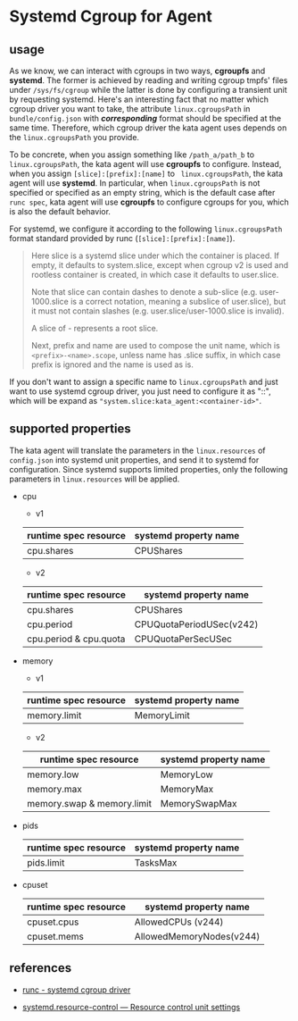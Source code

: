 # Systemd Cgroup for Agent

## usage

As we know, we can interact with cgroups in two ways, **cgroupfs** and **systemd**. The former is achieved by reading and writing cgroup tmpfs' files under `/sys/fs/cgroup` while the latter is done by configuring a transient unit by requesting systemd. Here's an interesting fact that no matter which cgroup driver you want to take, the attribute `linux.cgroupsPath` in `bundle/config.json` with ***corresponding*** format should be specified at the same time. Therefore, which cgroup driver the kata agent uses depends on the `linux.cgroupsPath` you provide. 

To be concrete, when you assign something like `/path_a/path_b` to  `linux.cgroupsPath`, the kata agent will use **cgroupfs** to configure. Instead, when you assign `[slice]:[prefix]:[name]` to ` linux.cgroupsPath`, the kata agent will use **systemd**. In particular, when `linux.cgroupsPath` is not specified or specified as an empty string, which is the default case after `runc spec`, kata agent will use **cgroupfs** to configure cgroups for you, which is also the default behavior.

For systemd, we configure it according to the following `linux.cgroupsPath` format standard provided by runc (`[slice]:[prefix]:[name]`).

> Here slice is a systemd slice under which the container is placed. If empty, it defaults to system.slice, except when cgroup v2 is used and rootless container is created, in which case it defaults to user.slice.
>
> Note that slice can contain dashes to denote a sub-slice (e.g. user-1000.slice is a correct notation, meaning a subslice of user.slice), but it must not contain slashes (e.g. user.slice/user-1000.slice is invalid).
>
> A slice of - represents a root slice.
>
> Next, prefix and name are used to compose the unit name, which is `<prefix>-<name>.scope`, unless name has .slice suffix, in which case prefix is ignored and the name is used as is.

If you don't want to assign a specific name to `linux.cgroupsPath` and just want to use systemd cgroup driver, you just need to configure it as "::", which will be expand as `"system.slice:kata_agent:<container-id>"`. 

## supported properties

The kata agent will translate the parameters in the `linux.resources` of `config.json` into systemd unit properties, and send it to systemd for configuration. Since systemd supports limited properties, only the following parameters in `linux.resources` will be applied.

- cpu

  - v1

  | runtime spec resource | systemd property name |
  | --------------------- | --------------------- |
  | cpu.shares            | CPUShares             |

  - v2

  | runtime spec resource  | systemd property name    |
  | ---------------------- | ------------------------ |
  | cpu.shares             | CPUShares                |
  | cpu.period             | CPUQuotaPeriodUSec(v242) |
  | cpu.period & cpu.quota | CPUQuotaPerSecUSec       |

- memory

  - v1

  | runtime spec resource | systemd property name |
  | --------------------- | --------------------- |
  | memory.limit          | MemoryLimit           |

  - v2

  | runtime spec resource      | systemd property name |
  | -------------------------- | --------------------- |
  | memory.low                 | MemoryLow             |
  | memory.max                 | MemoryMax             |
  | memory.swap & memory.limit | MemorySwapMax         |

- pids

  | runtime spec resource | systemd property name |
  | --------------------- | --------------------- |
  | pids.limit            | TasksMax              |

- cpuset

  | runtime spec resource | systemd property name    |
  | --------------------- | ------------------------ |
  | cpuset.cpus           | AllowedCPUs (v244)       |
  | cpuset.mems           | AllowedMemoryNodes(v244) |

## references

- [runc - systemd cgroup driver](https://github.com/opencontainers/runc/blob/main/docs/systemd.md)

- [systemd.resource-control  — Resource control unit settings](https://www.freedesktop.org/software/systemd/man/systemd.resource-control.html)

